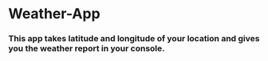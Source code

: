 # Weather-App

### This app takes latitude and longitude of your location and gives you the weather report in your console.
